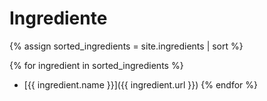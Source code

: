 # Ingrediente

{% assign sorted_ingredients = site.ingredients | sort %}

{% for ingredient in sorted_ingredients %}
  * [{{ ingredient.name }}]({{ ingredient.url }})
{% endfor %}